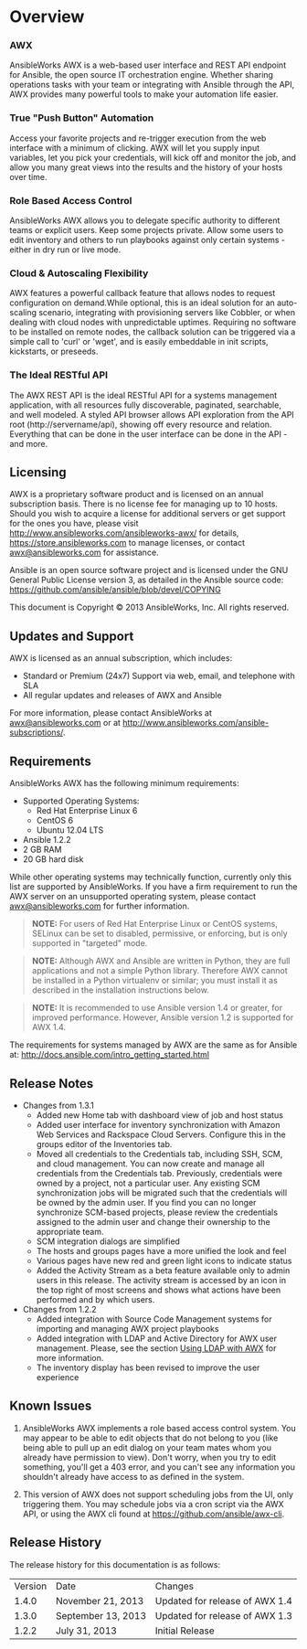 # Overview

### AWX

AnsibleWorks AWX is a web-based user interface and REST API endpoint for Ansible, the open source IT orchestration engine. Whether sharing operations tasks with your team or integrating with Ansible through the API, AWX provides many powerful tools to make your automation life easier.

### True "Push Button" Automation

Access your favorite projects and re-trigger execution from the web interface with a minimum of clicking. AWX will let you supply input variables, let you pick your credentials, will kick off and monitor the job, and allow you many great views into the results and the history of your hosts over time.

### Role Based Access Control

AnsibleWorks AWX allows you to delegate specific authority to different teams or explicit users. Keep some projects private. Allow some users to edit inventory and others to run playbooks against only certain systems - either in dry run or live mode.

### Cloud & Autoscaling Flexibility

AWX features a powerful callback feature that allows nodes to request configuration on demand.While optional, this is an ideal solution for an auto-scaling scenario, integrating with provisioning servers like Cobbler, or when dealing with cloud nodes with unpredictable uptimes. Requiring no software to be installed on remote nodes, the callback solution can be triggered via a simple call to 'curl' or 'wget', and is easily embeddable in init scripts, kickstarts, or preseeds.

### The Ideal RESTful API

The AWX REST API is the ideal RESTful API for a systems management application, with all resources fully discoverable, paginated, searchable, and well modeled. A styled API browser allows API exploration from the API root (http://servername/api), showing off every resource and relation. Everything that can be done in the user interface can be done in the API - and more.

## Licensing

AWX is a proprietary software product and is licensed on an annual subscription basis. There is no license fee for managing up to 10 hosts. Should you wish to acquire a license for additional servers or get support for the ones you have, please visit <http://www.ansibleworks.com/ansibleworks-awx/> for details, <https://store.ansibleworks.com> to manage licenses, or contact [awx@ansibleworks.com](mailto:awx@ansibleworks.com) for assistance.

Ansible is an open source software project and is licensed under the GNU General Public License version 3, as detailed in the Ansible source code:
<https://github.com/ansible/ansible/blob/devel/COPYING>

This document is Copyright © 2013 AnsibleWorks, Inc. All rights reserved.

## Updates and Support

AWX is licensed as an annual subscription, which includes:
- Standard or Premium (24x7) Support via web, email, and telephone with SLA
- All regular updates and releases of AWX and Ansible

For more information, please contact AnsibleWorks at [awx@ansibleworks.com](mailto:awx@ansibleworks.com) or at <http://www.ansibleworks.com/ansible-subscriptions/>.

## Requirements

AnsibleWorks AWX has the following minimum requirements:

- Supported Operating Systems:
  * Red Hat Enterprise Linux 6
  * CentOS 6
  * Ubuntu 12.04 LTS
- Ansible 1.2.2
- 2 GB RAM
- 20 GB hard disk

While other operating systems may technically function, currently only this list are supported by AnsibleWorks. If you have a firm requirement to run the AWX server on an unsupported operating system, please contact [awx@ansibleworks.com](mailto:awx@ansibleworks.com) for further information.

<blockquote class="note info">
<b>NOTE:</b> For users of Red Hat Enterprise Linux or CentOS systems, SELinux can be set to disabled, permissive, or enforcing, but is only supported in "targeted" mode.
</blockquote>

<blockquote class="note info">
<b>NOTE:</b> Although AWX and Ansible are written in Python, they are full applications and not a simple Python library. Therefore AWX cannot be installed in a Python virtualenv or similar; you must install it as described in the installation instructions below.
</blockquote>

<blockquote class="note info">
<b>NOTE:</b> It is recommended to use Ansible version 1.4 or greater, for improved performance. However, Ansible version 1.2 is supported for AWX 1.4.
</blockquote>

The requirements for systems managed by AWX are the same as for Ansible at:
<http://docs.ansible.com/intro_getting_started.html>

## Release Notes

- Changes from 1.3.1
  * Added new Home tab with dashboard view of job and host status
  * Added user interface for inventory synchronization with Amazon Web Services 
    and Rackspace Cloud Servers. Configure this in the groups editor of the Inventories tab.
  * Moved all credentials to the Credentials tab, including SSH, SCM, and cloud management. You can now create and manage all credentials from the Credentials tab. Previously, credentials were owned by a project, not a particular user. Any existing SCM synchronization jobs will be migrated such that the credentials will be owned by the admin user. If you find you can no longer synchronize SCM-based projects, please review the credentials assigned to the admin user and change their ownership to the appropriate team.
  * SCM integration dialogs are simplified
  * The hosts and groups pages have a more unified the look and feel
  * Various pages have new red and green light icons to indicate status
  * Added the Activity Stream as a beta feature available only to admin users in this release. The activity stream is accessed by an icon in the top right of most screens and shows what actions have been performed and by which users.
- Changes from 1.2.2
  * Added integration with Source Code Management systems for importing and managing AWX project playbooks
  * Added integration with LDAP and Active Directory for AWX user management. Please, see the section [Using LDAP with AWX](#Using-LDAP-with-AWX) for more information.
  * The inventory display has been revised to improve the user experience

## Known Issues

1. AnsibleWorks AWX implements a role based access control system. You may appear to be able to edit objects that do not belong to you (like being able to pull up an edit dialog on your team mates whom you already have permission to view). Don't worry, when you try to edit something, you'll get a 403 error, and you can't see any information you shouldn't already have access to as defined in the system.

2. This version of AWX does not support scheduling jobs from the UI, only triggering them. You may schedule jobs via a cron script via the AWX API, or using the AWX cli found at <https://github.com/ansible/awx-cli>.

## Release History

The release history for this documentation is as follows:

<table>
<tr class="table-header">
 <td>Version</td>
 <td>Date</td>
 <td>Changes</td>
</tr>
<tr>
 <td>1.4.0</td>
 <td>November 21, 2013</td>
 <td>Updated for release of AWX 1.4</td>
</tr>
<tr>
 <td>1.3.0</td>
 <td>September 13, 2013</td>
 <td>Updated for release of AWX 1.3</td>
</tr>
<tr>
 <td>1.2.2</td>
 <td>July 31, 2013</td>
 <td>Initial Release</td>
</tr>
</table>
